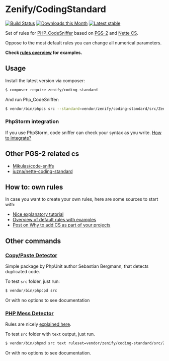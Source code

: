 # Zenify/CodingStandard

[![Build Status](https://travis-ci.org/Zenify/CodingStandard.svg?branch=master)](https://travis-ci.org/Zenify/CodingStandard)
[![Downloads this Month](https://img.shields.io/packagist/dm/zenify/coding-standard.svg)](https://packagist.org/packages/zenify/coding-standard)
[![Latest stable](https://img.shields.io/packagist/v/zenify/coding-standard.svg)](https://packagist.org/packages/zenify/coding-standard)

Set of rules for [PHP_CodeSniffer](https://github.com/squizlabs/PHP_CodeSniffer) based on [PGS-2](http://www.php-fg.org/pgs-2/) and [Nette CS](http://nette.org/en/coding-standard).

Oppose to the most default rules you can change all numerical parameters.

**Check [rules overview](docs/en/zenify-rules-overview.md) for examples.**


## Usage

Install the latest version via composer:

```sh
$ composer require zenify/coding-standard
```

And run Php_CodeSniffer:

```sh
$ vendor/bin/phpcs src --standard=vendor/zenify/coding-standard/src/ZenifyCodingStandard/code-sniffer-ruleset.xml
```

### PhpStorm integration

If you use PhpStorm, code sniffer can check your syntax as you write. [How to integrate?](docs/en/integration-to-php-storm.md)

## Other PGS-2 related cs

- [Mikulas/code-sniffs](https://github.com/Mikulas/code-sniffs)
- [juzna/nette-coding-standard](https://github.com/juzna/nette-coding-standard)


## How to: own rules 

In case you want to create your own rules, here are some sources to start with:

- [Nice explanatory tutorial](http://blog.mayflower.de/631-Creating-coding-standards-for-PHP_CodeSniffer.html)
- [Overview of default rules with examples](http://edorian.github.io/php-coding-standard-generator/#phpcs)
- [Post on Why to add CS as part of your projects](http://edorian.github.io/2013-03-13-Please-ship-your-own-coding-standard-as-part/)


## Other commands

### [Copy/Paste Detector](https://github.com/sebastianbergmann/phpcpd)

Simple package by PhpUnit author Sebastian Bergmann, that detects duplicated code.

To test `src` folder, just run:

```sh
$ vendor/bin/phpcpd src
```

Or with no options to see documentation


### [PHP Mess Detector](https://github.com/phpmd/phpmd)

Rules are nicely [explained here](http://edorian.github.io/php-coding-standard-generator/#phpmd).

To test `src` folder with `text` output, just run. 

```sh
$ vendor/bin/phpmd src text ruleset=vendor/zenify/coding-standard/src/ZenifyCodingStandard/mess-detector-ruleset.xml  
```

Or with no options to see documentation.
